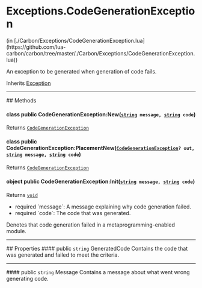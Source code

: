 <h1 class="class-title">Exceptions.CodeGenerationException</h1>
<span class="file-link">(in [./Carbon/Exceptions/CodeGenerationException.lua](https://github.com/lua-carbon/carbon/tree/master/./Carbon/Exceptions/CodeGenerationException.lua))</span><br/>

An exception to be generated when generation of code fails.

<span class="bold">Inherits <a href="Classes/Exception">Exception</a></span>

<hr />
## Methods
<h4 class="method-name"><span class="doc-scope doc-class">class</span> <span class="doc-visibility doc-public">public</span> CodeGenerationException:New(<code><a href="Types#string">string</a> message, <a href="Types#string">string</a> code</code>)</h4>
<p class="method-returns bold">Returns <code><a href="Classes/Exceptions.CodeGenerationException">CodeGenerationException</a></code></p><h4 class="method-name"><span class="doc-scope doc-class">class</span> <span class="doc-visibility doc-public">public</span> CodeGenerationException:PlacementNew(<code><a href="Classes/Exceptions.CodeGenerationException">CodeGenerationException</a>? out, <a href="Types#string">string</a> message, <a href="Types#string">string</a> code</code>)</h4>
<p class="method-returns bold">Returns <code><a href="Classes/Exceptions.CodeGenerationException">CodeGenerationException</a></code></p>
<h4 class="method-name"><span class="doc-scope doc-object">object</span> <span class="doc-visibility doc-public">public</span> CodeGenerationException:Init(<code><a href="Types#string">string</a> message, <a href="Types#string">string</a> code</code>)</h4>
<p class="method-returns bold">Returns <code><a href="Types#void">void</a></code></p>
<ul class="doc-arg-list">
<li><span class="doc-arg-level doc-required">required</span>  `message`: A message explaining why code generation failed.</li>
<li><span class="doc-arg-level doc-required">required</span>  `code`: The code that was generated.</li>
</ul>

Denotes that code generation failed in a metaprogramming-enabled module.

<hr />
## Properties
#### <span class="doc-visibility doc-public">public</span> <code>string</code> GeneratedCode
Contains the code that was generated and failed to meet the criteria.
<hr/>
#### <span class="doc-visibility doc-public">public</span> <code>string</code> Message
Contains a message about what went wrong generating code.